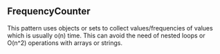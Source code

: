 ## FrequencyCounter
This pattern uses objects or sets to collect values/frequencies of values which is usually o(n) time. This can avoid the need of nested loops or O(n^2) operations with arrays or strings.